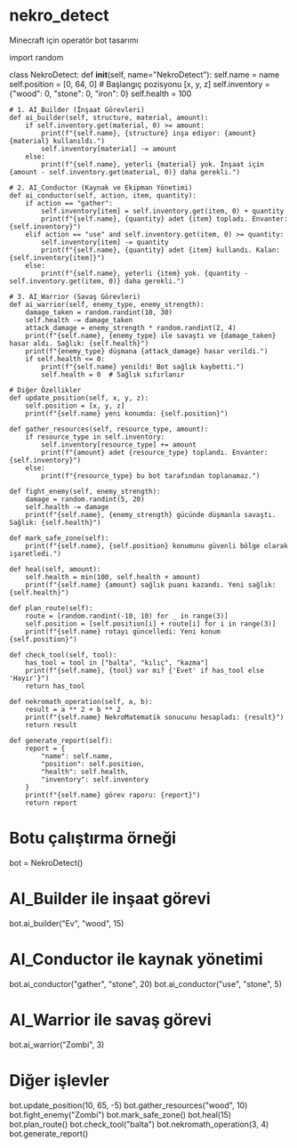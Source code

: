# nekro_detect
Minecraft için operatör bot tasarımı

import random

class NekroDetect:
    def __init__(self, name="NekroDetect"):
        self.name = name
        self.position = [0, 64, 0]  # Başlangıç pozisyonu [x, y, z]
        self.inventory = {"wood": 0, "stone": 0, "iron": 0}
        self.health = 100

    # 1. AI_Builder (İnşaat Görevleri)
    def ai_builder(self, structure, material, amount):
        if self.inventory.get(material, 0) >= amount:
            print(f"{self.name}, {structure} inşa ediyor: {amount} {material} kullanıldı.")
            self.inventory[material] -= amount
        else:
            print(f"{self.name}, yeterli {material} yok. İnşaat için {amount - self.inventory.get(material, 0)} daha gerekli.")

    # 2. AI_Conductor (Kaynak ve Ekipman Yönetimi)
    def ai_conductor(self, action, item, quantity):
        if action == "gather":
            self.inventory[item] = self.inventory.get(item, 0) + quantity
            print(f"{self.name}, {quantity} adet {item} topladı. Envanter: {self.inventory}")
        elif action == "use" and self.inventory.get(item, 0) >= quantity:
            self.inventory[item] -= quantity
            print(f"{self.name}, {quantity} adet {item} kullandı. Kalan: {self.inventory[item]}")
        else:
            print(f"{self.name}, yeterli {item} yok. {quantity - self.inventory.get(item, 0)} daha gerekli.")

    # 3. AI_Warrior (Savaş Görevleri)
    def ai_warrior(self, enemy_type, enemy_strength):
        damage_taken = random.randint(10, 30)
        self.health -= damage_taken
        attack_damage = enemy_strength * random.randint(2, 4)
        print(f"{self.name}, {enemy_type} ile savaştı ve {damage_taken} hasar aldı. Sağlık: {self.health}")
        print(f"{enemy_type} düşmana {attack_damage} hasar verildi.")
        if self.health <= 0:
            print(f"{self.name} yenildi! Bot sağlık kaybetti.")
            self.health = 0  # Sağlık sıfırlanır

    # Diğer Özellikler
    def update_position(self, x, y, z):
        self.position = [x, y, z]
        print(f"{self.name} yeni konumda: {self.position}")

    def gather_resources(self, resource_type, amount):
        if resource_type in self.inventory:
            self.inventory[resource_type] += amount
            print(f"{amount} adet {resource_type} toplandı. Envanter: {self.inventory}")
        else:
            print(f"{resource_type} bu bot tarafından toplanamaz.")

    def fight_enemy(self, enemy_strength):
        damage = random.randint(5, 20)
        self.health -= damage
        print(f"{self.name}, {enemy_strength} gücünde düşmanla savaştı. Sağlık: {self.health}")

    def mark_safe_zone(self):
        print(f"{self.name}, {self.position} konumunu güvenli bölge olarak işaretledi.")

    def heal(self, amount):
        self.health = min(100, self.health + amount)
        print(f"{self.name} {amount} sağlık puanı kazandı. Yeni sağlık: {self.health}")

    def plan_route(self):
        route = [random.randint(-10, 10) for _ in range(3)]
        self.position = [self.position[i] + route[i] for i in range(3)]
        print(f"{self.name} rotayı güncelledi: Yeni konum {self.position}")

    def check_tool(self, tool):
        has_tool = tool in ["balta", "kılıç", "kazma"]
        print(f"{self.name}, {tool} var mı? {'Evet' if has_tool else 'Hayır'}")
        return has_tool

    def nekromath_operation(self, a, b):
        result = a ** 2 + b ** 2
        print(f"{self.name} NekroMatematik sonucunu hesapladı: {result}")
        return result

    def generate_report(self):
        report = {
            "name": self.name,
            "position": self.position,
            "health": self.health,
            "inventory": self.inventory
        }
        print(f"{self.name} görev raporu: {report}")
        return report

# Botu çalıştırma örneği
bot = NekroDetect()

# AI_Builder ile inşaat görevi
bot.ai_builder("Ev", "wood", 15)

# AI_Conductor ile kaynak yönetimi
bot.ai_conductor("gather", "stone", 20)
bot.ai_conductor("use", "stone", 5)

# AI_Warrior ile savaş görevi
bot.ai_warrior("Zombi", 3)

# Diğer işlevler
bot.update_position(10, 65, -5)
bot.gather_resources("wood", 10)
bot.fight_enemy("Zombi")
bot.mark_safe_zone()
bot.heal(15)
bot.plan_route()
bot.check_tool("balta")
bot.nekromath_operation(3, 4)
bot.generate_report()

